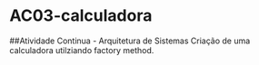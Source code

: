 # AC03-calculadora

##Atividade Continua - Arquitetura de Sistemas
Criação de uma calculadora utilziando factory method.

